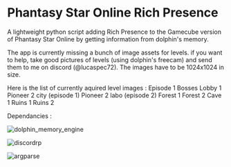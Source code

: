 # Phantasy Star Online Rich Presence
A lightweight python script adding Rich Presence to the Gamecube version of Phantasy Star Online by getting information from dolphin's memory.

The app is currently missing a bunch of image assets for levels. if you want to help, take good pictures of levels (using dolphin's freecam) and send them to me on discord (@lucaspec72). The images have to be 1024x1024 in size.

Here is the list of currently aquired level images :
Episode 1 Bosses
Lobby 1
Pioneer 2 city (episode 1)
Pioneer 2 labo (episode 2)
Forest 1
Forest 2
Cave 1
Ruins 1
Ruins 2

Dependancies :

![dolphin_memory_engine](https://pypi.org/project/dolphin-memory-engine/)

![discordrp](https://pypi.org/project/discord-rich-presence/)

![argparse](https://pypi.org/project/argparse/)
